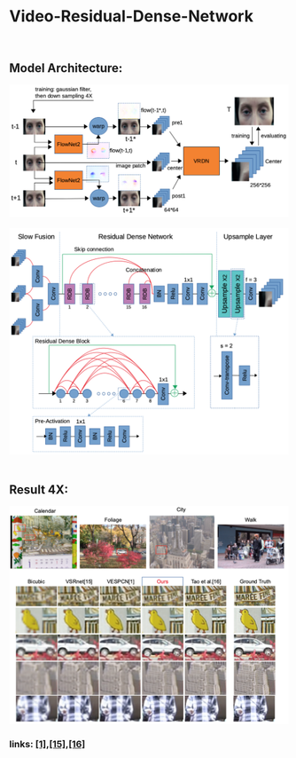 # Video-Residual-Dense-Network<br><br>
## Model Architecture:
![image](https://github.com/hugh102575/readme_img/blob/master/%E8%9E%A2%E5%B9%95%E5%BF%AB%E7%85%A7%202019-09-08%20%E4%B8%8B%E5%8D%8812.48.35.png)<br><br>
![image](https://github.com/hugh102575/readme_img/blob/master/%E8%9E%A2%E5%B9%95%E5%BF%AB%E7%85%A7%202019-09-08%20%E4%B8%8B%E5%8D%8812.41.42.png)<br><br>
## Result 4X: 
![image](https://github.com/hugh102575/readme_img/blob/master/%E8%9E%A2%E5%B9%95%E5%BF%AB%E7%85%A7%202019-09-08%20%E4%B8%8B%E5%8D%8812.57.45.png)
### links: [[1]](https://arxiv.org/abs/1611.05250),[[15]](https://ieeexplore.ieee.org/document/7444187),[[16]](https://arxiv.org/abs/1704.02738)
